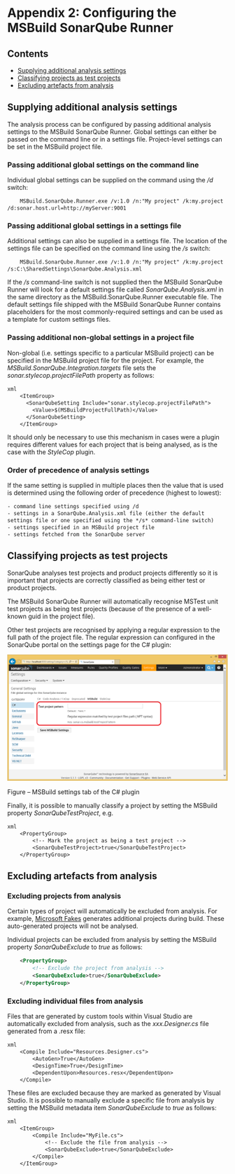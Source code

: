 # Appendix 2: Configuring the MSBuild SonarQube Runner

## Contents

- [Supplying additional analysis settings](#supplying-additional-analysis-settings)
- [Classifying projects as test projects](#classifying-projects-as-test-projects)
- [Excluding artefacts from analysis](#excluding-artefacts-from-analysis)

## Supplying additional analysis settings

The analysis process can be configured by passing additional analysis settings to the MSBuild SonarQube Runner.
Global settings can either be passed on the command line or in a settings file.
Project-level settings can be set in the MSBuild project file.

### Passing additional global settings on the command line

Individual global settings can be supplied on the command using the */d* switch: 

```
	MSBuild.SonarQube.Runner.exe /v:1.0 /n:"My project" /k:my.project /d:sonar.host.url=http://myServer:9001
```

### Passing additional global settings in a settings file

Additional settings can also be supplied in a settings file. The location of the settings file can be specified on the command line using the */s* switch:

```
	MSBuild.SonarQube.Runner.exe /v:1.0 /n:"My project" /k:my.project /s:C:\SharedSettings\SonarQube.Analysis.xml
```

If the */s* command-line switch is not supplied then the MSBuild SonarQube Runner will look for a default settings file called *SonarQube.Analysis.xml* in the same directory as the MSBuild.SonarQube.Runner executable file.
The default settings file shipped with the MSBuild SonarQube Runner contains placeholders for the most commonly-required settings and can be used as a template for custom settings files.

### Passing additional non-global settings in a project file

Non-global (i.e. settings specific to a particular MSBuild project) can be specified in the MSBuild project file for the project.
For example, the *MSBuild.SonarQube.Integration.targets* file sets the *sonar.stylecop.projectFilePath* property as follows:

    xml
    	<ItemGroup>
    	  <SonarQubeSetting Include="sonar.stylecop.projectFilePath">
    		<Value>$(MSBuildProjectFullPath)</Value>
    	  </SonarQubeSetting>
    	</ItemGroup>
    	

It should only be necessary to use this mechanism in cases were a plugin requires different values for each project that is being analysed, as is the case with the *StyleCop* plugin.


### Order of precedence of analysis settings
If the same setting is supplied in multiple places then the value that is used is determined using the following order of precedence (highest to lowest):

	- command line settings specified using /d
	- settings in a SonarQube.Analysis.xml file (either the default settings file or one specified using the */s* command-line switch)
	- settings specified in an MSBuild project file
	- settings fetched from the SonarQube server


## Classifying projects as test projects

SonarQube analyses test projects and product projects differently so it is important that projects are correctly classified as being either test or product projects.

The MSBuild SonarQube Runner will automatically recognise MSTest unit test projects as being test projects (because of the presence of a well-known guid in the project file).

Other test projects are recognised by applying a regular expression to the full path of the project file. The regular expression can configured in the SonarQube portal on the settings page for the C# plugin:

![](_img/SonarQube-Portal-MSBuild-TestProjectPattern.png)

Figure – MSBuild settings tab of the C# plugin


Finally, it is possible to manually classify a project by setting the MSBuild property *SonarQubeTestProject*, e.g.

    xml
    	<PropertyGroup>
    		<!-- Mark the project as being a test project -->
    		<SonarQubeTestProject>true</SonarQubeTestProject>
    	</PropertyGroup>
    


## Excluding artefacts from analysis

### Excluding projects from analysis

Certain types of project will automatically be excluded from analysis. For example, [Microsoft Fakes](https://msdn.microsoft.com/en-us/library/hh549175.aspx) generates additional projects during build. These auto-generated projects will not be analysed.

Individual projects can be excluded from analysis by setting the MSBuild property *SonarQubeExclude* to *true* as follows:

```xml
	<PropertyGroup>
		<!-- Exclude the project from analysis -->
		<SonarQubeExclude>true</SonarQubeExclude>
	</PropertyGroup>
```

### Excluding individual files from analysis

Files that are generated by custom tools within Visual Studio are automatically excluded from analysis, such as the *xxx.Designer.cs* file generated from a .resx file:
    
    xml
    	<Compile Include="Resources.Designer.cs">
    		<AutoGen>True</AutoGen>
    		<DesignTime>True</DesignTime>
    		<DependentUpon>Resources.resx</DependentUpon>
    	</Compile>
    

These files are excluded because they are marked as generated by Visual Studio.
It is possible to manually exclude a specific file from analysis by setting the MSBuild metadata item *SonarQubeExclude* to *true* as follows:

    xml
    	<ItemGroup>
    		<Compile Include="MyFile.cs">
    			<!-- Exclude the file from analysis -->
    			<SonarQubeExclude>true</SonarQubeExclude>
    		</Compile>
    	</ItemGroup>
    
